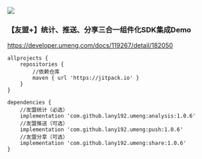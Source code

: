 [![](https://jitpack.io/v/lany192/umeng.svg)](https://jitpack.io/#lany192/umeng)
### 【友盟+】统计、推送、分享三合一组件化SDK集成Demo

https://developer.umeng.com/docs/119267/detail/182050


	allprojects {
		repositories {
			//依赖仓库
			maven { url 'https://jitpack.io' }
		}
	}
	
    dependencies {
        //友盟统计（必选）
        implementation 'com.github.lany192.umeng:analysis:1.0.6'
        //友盟推送（可选）
        implementation 'com.github.lany192.umeng:push:1.0.6'
        //友盟分享（可选）
        implementation 'com.github.lany192.umeng:share:1.0.6'
    }


